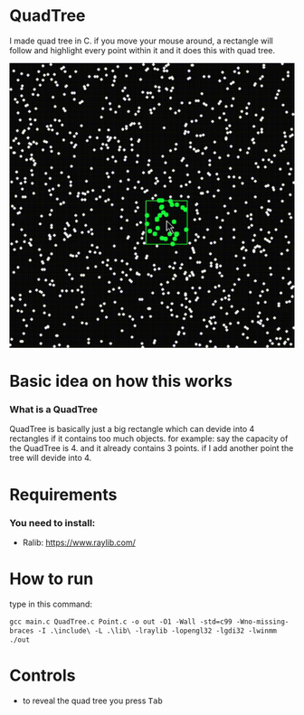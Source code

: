 # QuadTree
I made quad tree in C. if you move your mouse around, a rectangle will follow and highlight every point within it and it does this with quad tree.

![Game](giphy.gif) [](giphy.gif)

# Basic idea on how this works
### What is a QuadTree
QuadTree is basically just a big rectangle which can devide into 4 rectangles if it contains too much objects. for example: say the capacity of the QuadTree is 4. and it already contains 3 points. if I add another point the tree will devide into 4.


# Requirements

### You need to install:
- Ralib: https://www.raylib.com/

# How to run

type in this command:
</br>
```
gcc main.c QuadTree.c Point.c -o out -O1 -Wall -std=c99 -Wno-missing-braces -I .\include\ -L .\lib\ -lraylib -lopengl32 -lgdi32 -lwinmm
./out
```

# Controls

- to reveal the quad tree you press <kbd>Tab</kbd>
